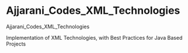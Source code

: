 # Ajjarani_Codes_XML_Technologies
Ajjarani_Codes_XML_Technologies

Implementation of XML Technologies, with Best Practices for Java Based Projects
